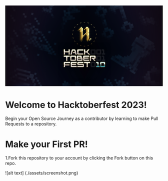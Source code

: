 ![alt text](./assets/poster.png)
# Welcome to Hacktoberfest 2023!

Begin your Open Source Journey as a contributor by learning to make Pull Requests to a repository. 

# Make your First PR!

1.Fork this repository to your account by clicking the Fork button on this repo.

![alt text] (./assets/screenshot.png)
